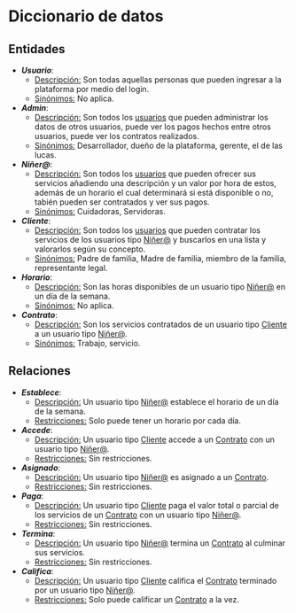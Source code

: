# Diccionario de datos
## Entidades
* ***Usuario***:
    * <u>Descripción:</u> Son todas aquellas personas que pueden ingresar a la plataforma por medio del login.
    * <u>Sinónimos:</u> No aplica.
* ***Admin***:
    * <u>Descripción:</u> Son todos los <u>usuarios</u> que pueden administrar los datos de otros usuarios, puede ver los pagos hechos entre otros usuarios, puede ver los contratos realizados.
    * <u>Sinónimos:</u> Desarrollador, dueño de la plataforma, gerente, el de las lucas.
* ***Niñer@***:
    * <u>Descripción:</u> Son todos los <u>usuarios</u> que pueden ofrecer sus servicios añadiendo una descripción y un valor por hora de estos, además de un horario el cual determinará si está disponible o no, tabién pueden ser contratados y ver sus pagos.
    * <u>Sinónimos:</u> Cuidadoras, Servidoras.
*  ***Cliente***:
    * <u>Descripción:</u> Son todos los <u>usuarios</u> que pueden contratar los servicios de los usuarios tipo <u>Niñer@</u> y buscarlos en una lista y valorarlos según su concepto.
    * <u>Sinónimos:</u> Padre de familia, Madre de familia, miembro de la familia, representante legal.
* ***Horario***:
    * <u>Descripción:</u> Son las horas disponibles de un usuario tipo <u>Niñer@</u> en un día de la semana.
    * <u>Sinónimos:</u> No aplica.
* ***Contrato***:
    * <u>Descripción:</u> Son los servicios contratados de un usuario tipo <u>Cliente</u> a un usuario tipo <u>Niñer@</u>.
    * <u>Sinónimos:</u> Trabajo, servicio.
## Relaciones
* ***Establece***: 
    * <u>Descripción:</u> Un usuario tipo <u>Niñer@</u> establece el horario de un día de la semana.
    * <u>Restricciones:</u> Solo puede tener un horario por cada día.
* ***Accede***: 
    * <u>Descripción:</u> Un usuario tipo <u>Cliente</u> accede a un <u>Contrato</u> con un usuario tipo <u>Niñer@</u>.
    * <u>Restricciones:</u> Sin restricciones.
* ***Asignado***: 
    * <u>Descripción:</u> Un usuario tipo <u>Niñer@</u> es asignado a un <u>Contrato</u>.
    * <u>Restricciones:</u> Sin restricciones.
* ***Paga***: 
    * <u>Descripción:</u> Un usuario tipo <u>Cliente</u> paga el valor total o parcial de los servicios de un <u>Contrato</u> con un usuario tipo <u>Niñer@</u>.
    * <u>Restricciones:</u> Sin restricciones.
* ***Termina***: 
    * <u>Descripción:</u> Un usuario tipo <u>Niñer@</u> termina un <u>Contrato</u> al culminar sus servicios.
    * <u>Restricciones:</u> Sin restricciones.
* ***Califica***:
    * <u>Descripción:</u> Un usuario tipo <u>Cliente</u> califica el <u>Contrato</u> terminado por un usuario tipo <u>Niñer@</u>.
    * <u>Restricciones:</u> Solo puede calificar un <u>Contrato</u> a la vez.
